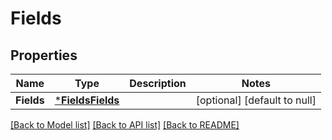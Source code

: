 # Fields

## Properties
Name | Type | Description | Notes
------------ | ------------- | ------------- | -------------
**Fields** | [***FieldsFields**](Fields_fields.md) |  | [optional] [default to null]

[[Back to Model list]](../README.md#documentation-for-models) [[Back to API list]](../README.md#documentation-for-api-endpoints) [[Back to README]](../README.md)


